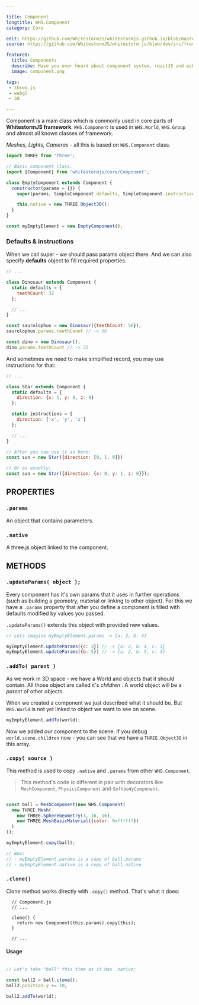 ```yaml
---

title: Component
longtitle: WHS.Component
category: Core

edit: https://github.com/WhitestormJS/whitestormjs.github.io/blob/master/src/pages/docs/core/component.md
source: https://github.com/WhitestormJS/whitestorm.js/blob/dev/src/framework/core/Component.js

featured:
  title: Components
  describe: Have you ever heard about component system, reactJS and es6 modules? Now it's time to deep in modular apps with cool interaction.
  image: component.png

tags:
 - three.js
 - webgl
 - 3d

---
```


Component is a main class which is commonly used in core parts of **WhitestormJS framework**. `WHS.Component` is used in `WHS.World`, `WHS.Group` and almost all known classes of framework. 

_Meshes, Lights, Cameras_ - all this is based on `WHS.Component` class.

```javascript
import THREE from 'three';

// Basic component class.
import {Component} from 'whitestormjs/core/Component';

class EmptyComponent extends Component {
  constructor(params = {}) {
    super(params, SimpleComponent.defaults, SimpleComponent.instructions);

    this.native = new THREE.Object3D();
  }
}

const myEmptyElement = new EmptyComponent();

```

### Defaults & instructions

When we call super - we should pass params object there. And we can also specify **defaults** object to fill required properties.

```javascript
// ...

class Dinosaur extends Component {
  static defaults = {
    teethCount: 32
  };

  // ...
}

const saurolophus = new Dinosaur({teethCount: 56});
saurolophus.params.teethCount // -> 56

const dino = new Dinosaur();
dino.params.teethCount // -> 32
```

And sometimes we need to make simplified record, you may use instructions for that:

```javascript
// ...

class Star extends Component {
  static defaults = {
    direction: {x: 1, y: 0, z: 0}
  };

  static instructions = {
    direction: ['x', 'y', 'z']
  };

  // ...
}

// After you can use it as here:
const sun = new Star({direction: [0, 1, 0]})

// Or as usually:
const sun = new Star({direction: {x: 0, y: 1, z: 0}});
```



## PROPERTIES

### `.params`

An object that contains parameters.

### `.native`

A three.js object linked to the component.

## METHODS

### `.updateParams( object );`

Every component has it's own params that it uses in further operations (such as building a geometry, material or linking to other object). For this we have a `.params` property that after you define a component is filled with defaults modified by values you passed.

`.updateParams()` extends this object with provided new values.

```javascript
// Lets imagine myEmptyElement.params -> {a: 2, b: 4}

myEmptyElement.updateParams({c: 3}) // -> {a: 2, b: 4, c: 3}
myEmptyElement.updateParams({b: 5}) // -> {a: 2, b: 5, c: 3}
```

### `.addTo( parent )`

As we work in 3D space - we have a World and objects that it should contain. All those object are called it's _children_ . A world object will be a _parent_ of other objects.

When we created a component we just described what it should be. But `WHS.World` is not yet linked to object we want to see on scene.

```javascript
myEmptyElement.addTo(world);
```

Now we added our component to the scene. If you debug `world.scene.children` now - you can see that we have a `THREE.Object3D` in this array. 

### `.copy( source )`

This method is used to copy `.native` and `.params` from other `WHS.Component`.

> This method's code is different in pair with decorators like `MeshComponent`, `PhysicsComponent` and `SoftbodyComponent`. 

```javascript

const ball = MeshComponent(new WHS.Component(
  new THREE.Mesh(
    new THREE.SphereGeometry(3, 16, 16),
    new THREE.MeshBasicMaterial({color: 0xffffff})
  )
));

myEmptyElement.copy(ball);

// Now:
// - myEmptyElement.params is a copy of ball.params
// - myEmptyElement.native is a copy of ball.native

```

### `.clone()`

Clone method works directly with `.copy()` method. That's what it does:

```
  // Component.js
  // ... 

  clone() {
    return new Component(this.params).copy(this);
  }

  // ...
```

#### Usage

```javascript

// Let's take "ball" this time as it has .native;

const ball2 = ball.clone();
ball2.position.y += 10;

ball2.addTo(world);

```
